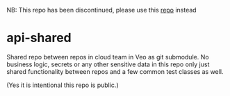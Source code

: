 NB: This repo has been discontinued, please use this [repo](https://github.com/recoord/core-api-shared) instead

# api-shared
Shared repo between repos in cloud team in Veo as git submodule. No business logic, secrets or any other sensitive data in this repo only just shared functionality between repos and a few common test classes as well.

(Yes it is intentional this repo is public.)
